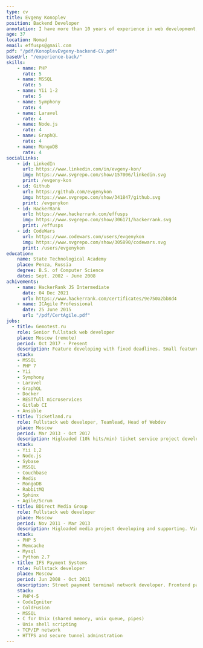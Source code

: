 ```yaml
---
type: cv
title: Evgeny Konoplev
position: Backend Developer
annotation: I have more than 10 years of experience in web development, where my base languages were PHP and JS. Last 5 years I am working with Vue.js and Node.js. Two years ago I made my pet project with Flutter. Last year I started to learn TypeScript and React. In my current role as Senior fullstack web developer at medical company (one of leaders in laboratory services in Central Asia), I proved to be an enthusiastic, efficient and valuable team member. At my previous work I had a leadership role with 10 members team. We practiced SCRUM, finished a big project and became a great friends.
age: 37
location: Nomad
email: effusps@gmail.com
pdf: "/pdf/KonoplevEvgeny-backend-CV.pdf"
baseUrl: "/experience-back/"
skills: 
    - name: PHP
      rate: 5
    - name: MSSQL
      rate: 5
    - name: Yii 1-2
      rate: 5
    - name: Symphony
      rate: 4
    - name: Laravel
      rate: 4
    - name: Node.js
      rate: 4
    - name: GraphQL
      rate: 4
    - name: MongoDB
      rate: 4
socialLinks:
    - id: LinkedIn
      url: https://www.linkedin.com/in/evgeny-kon/
      img: https://www.svgrepo.com/show/157006/linkedin.svg
      print: /evgeny-kon
    - id: Github
      url: https://github.com/evgenykon
      img: https://www.svgrepo.com/show/341847/github.svg
      print: /evgenykon
    - id: HackerRank
      url: https://www.hackerrank.com/effusps
      img: https://www.svgrepo.com/show/306171/hackerrank.svg
      print: /effusps
    - id: CodeWars
      url: https://www.codewars.com/users/evgenykon
      img: https://www.svgrepo.com/show/305890/codewars.svg
      print: /users/evgenykon
education:
    name: State Technological Academy
    place: Penza, Russia
    degree: B.S. of Computer Science
    dates: Sept. 2002 - June 2008
achivements:
    - name: HackerRank JS Intermediate
      date: 04 Dec 2021
      url: https://www.hackerrank.com/certificates/9e750a2bb8d4
    - name: ICAgile Professional
      date: 25 June 2015
      url: "/pdf/CertAgile.pdf"
jobs:
  - title: Gemotest.ru
    role: Senior fullstack web developer
    place: Moscow (remote)
    period: Oct 2017 - Present
    description: Feature developing with fixed deadlines. Small feature team management. Code review. Unit tests for new features. Complex production system supporting. Integration protocol author. Frontend ecosystem architector.
    stack: 
    - MSSQL
    - PHP 7
    - Yii 
    - Symphony
    - Laravel
    - GraphQL
    - Docker
    - RESTfull microservices
    - Gitlab CI
    - Ansible
  - title: Ticketland.ru
    role: Fullstack web developer, Teamlead, Head of Webdev
    place: Moscow
    period: Mar 2013 - Oct 2017
    description: Higloaded (10k hits/min) ticket service project developing and supporting. Team management using SCRUM/Kanban with design, mobile, front, back and DB team members. Backend architector with "monolith to microservices" successfull migration story.
    stack:
    - Yii 1,2
    - Node.js
    - Sybase
    - MSSQL
    - Couchbase
    - Redis
    - MongoDB
    - RabbitMQ
    - Sphinx
    - Agile/Scrum
  - title: BDirect Media Group
    role: Fullstack web developer
    place: Moscow
    period: Nov 2011 - Mar 2013
    description: Higloaded media project developing and supporting. Video-audio streaming. Payment API integrations. PHP 5 to 7 successfull upgrade. 
    stack: 
    - PHP 5
    - Memcache
    - Mysql
    - Python 2.7
  - title: IFS Payment Systems
    role: Fullstack developer
    place: Moscow
    period: Jun 2008 - Oct 2011
    description: Street payment terminal network developer. Frontend payment application based on Linux. Working with terminal money hardware. Connection-stable algorythms for payment transactions. Remote interface update system. Secure networking.
    stack: 
    - PHP4-5 
    - CodeIgniter
    - ColdFusion
    - MSSQL 
    - C for Unix (shared memory, unix queue, pipes)
    - Unix shell scripting
    - TCP/IP network
    - HTTPS and secure tunnel adminstration
---
```

